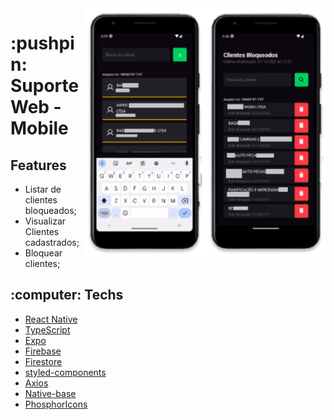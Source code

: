 <div>
  <img src="https://github.com/BrunoSobralDEV/suporteweb-mobile/blob/main/Screenshot_index.png" height="400px" align="right" alt="Imagem-tela-celular">
  <img src="https://github.com/BrunoSobralDEV/suporteweb-mobile/blob/main/screenshot-3.png" height="400px" align="right" alt="Imagem-tela-celular">
</div>

<h1>:pushpin: SuporteWeb - Mobile</h1>

<h2>Features</h2>

- Listar de clientes bloqueados;
- Visualizar Clientes cadastrados;
- Bloquear clientes;

<h2 id="techs">:computer: Techs</h2>

- [React Native](https://reactnative.dev/)
- [TypeScript](https://www.typescriptlang.org/)
- [Expo](https://docs.expo.dev/)
- [Firebase](https://firebase.google.com/)
- [Firestore](https://firebase.google.com/)
- [styled-components](https://styled-components.com/)
- [Axios](https://axios-http.com/ptbr/docs/intro)
- [Native-base](https://nativebase.io/)
- [PhosphorIcons](https://phosphoricons.com/)
